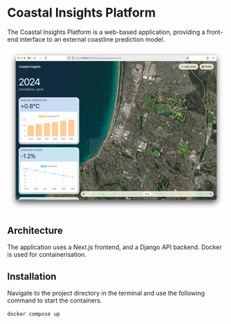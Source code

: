 # Coastal Insights Platform

The Coastal Insights Platform is a web-based application, providing a front-end interface to an external coastline prediction model.

![Screenshot](./screenshot.png)

## Architecture

The application uses a Next.js frontend, and a Django API backend. Docker is used for containerisation.

## Installation

Navigate to the project directory in the terminal and use the following command to start the containers.

```sh
docker compose up
```

